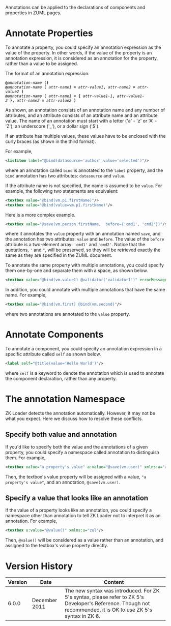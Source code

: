Annotations can be applied to the declarations of components and
properties in ZUML pages.

# Annotate Properties

To annotate a property, you could specify an annotation expression as
the value of the property. In other words, if the value of the property
is an annotation expression, it is considered as an annotation for the
property, rather than a value to be assigned.

The format of an annotation expression:

**`@`***`annotation-name`*` `**`()`**  
**`@`***`annotation-name`*` `**`(`**` `*`attr-name1`*` `**`=`**` `*`attr-value1`***`,`**` `*`attr-name2`*` `**`=`**` `*`attr-value2`*` `**`)`**  
**`@`***`annotation-name`*` `**`(`**` `*`attr-name1`*` `**`=`**` `**`{`**` `*`attr-value1-1`***`,`**` `*`attr-value1-2`*` `**`},`**` `*`attr-name2`*` `**`=`**` `*`attr-value2`*` `**`)`**

As shown, an annotation consists of an annotation name and any number of
attributes, and an attribute consists of an attribute name and an
attribute value. The name of an annotation must start with a letter
('a' - 'z' or 'A' - 'Z'), an underscore ('\_'), or a dollar sign ('\$').

If an attribute has multiple values, these values have to be enclosed
with the curly braces (as shown in the third format).

For example,

``` xml
<listitem label="@bind(datasource='author',value='selected')"/>
```

where an annotation called `bind` is annotated to the `label` property,
and the `bind` annotation has two attributes: `datasource` and `value`.

If the attribute name is not specified, the name is assumed to be
`value`. For example, the following two statements are equivalent:

``` xml
<textbox value="@bind(vm.p1.firstName)"/>
<textbox value="@bind(value=vm.p1.firstName)"/>
```

Here is a more complex example.

``` xml
<textbox value="@save(vm.person.firstName,  before={'cmd1', 'cmd2'})"/>
```

where it annotates the `value` property with an annotation named `save`,
and the annotation has two attributes: `value` and `before`. The value
of the `before` attribute is a two-element array: `'cmd1'` and `'cmd2'`.
Notice that the quotations, `'` and `"`, will be preserved, so they will
be retrieved exactly the same as they are specified in the ZUML
document.

To annotate the same property with multiple annotations, you could
specify them one-by-one and separate them with a space, as shown below.

``` xml
<textbox value="@bind(vm.value1) @validator('validator1')" errorMessage="@bind(vm.lastMessage1)" />
```

In addition, you could annotate with multiple annotations that have the
same name. For example,

``` xml
<textbox value="@bind(vm.first) @bind(vm.second)"/>
```

where two annotations are annotated to the `value` property.

# Annotate Components

To annotate a component, you could specify an annotation expression in a
specific attribute called `self` as shown below.

``` xml
<label self="@title(value='Hello World')"/>
```

where `self` is a keyword to denote the annotation which is used to
annotate the component declaration, rather than any property.

# The annotation Namespace

ZK Loader detects the annotation automatically. However, it may not be
what you expect. Here we discuss how to resolve these conflicts.

## Specify both value and annotation

If you'd like to specify both the value and the annotations of a given
property, you could specify a namespace called annotation to distinguish
them. For example,

``` xml
<textbox value="a property's value" a:value="@save(vm.user)" xmlns:a="annotation"/>
```

Then, the textbox's value property will be assigned with a value,
`"a property's value"`, and an annotation, `@save(vm.user)`.

## Specify a value that looks like an annotation

If the value of a property looks like an annotation, you could specify a
namespace other than annotation to tell ZK Loader not to interpret it as
an annotation. For example,

``` xml
<textbox u:value="@value()" xmlns:u="zul"/>
```

Then, `@value()` will be considered as a value rather than an
annotation, and assigned to the textbox's value property directly.

# Version History

| Version | Date          | Content                                                                                                                                                        |
|---------|---------------|----------------------------------------------------------------------------------------------------------------------------------------------------------------|
| 6.0.0   | December 2011 | The new syntax was introduced. For ZK 5's syntax, please refer to ZK 5's Developer's Reference. Though not recommended, it is OK to use ZK 5's syntax in ZK 6. |
